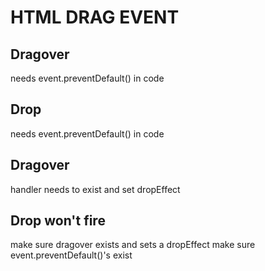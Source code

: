 # HTML DRAG EVENT

## Dragover
needs event.preventDefault() in code

## Drop
needs event.preventDefault() in code

## Dragover
handler needs to exist and set dropEffect

## Drop won't fire
make sure dragover exists and sets a dropEffect
make sure event.preventDefault()'s exist

